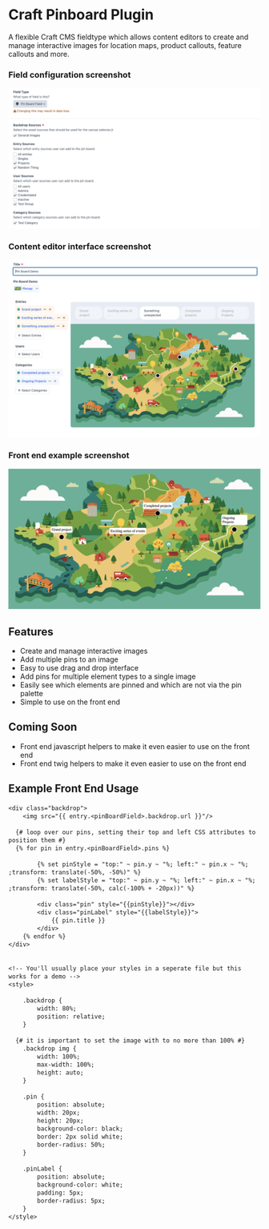 # Craft Pinboard Plugin

A flexible Craft CMS fieldtype which allows content editors to create and manage interactive images for location maps, product callouts, feature callouts and more.

### Field configuration screenshot
![Screenshot](src/resources/screenshot2.png)

### Content editor interface screenshot
![Screenshot](src/resources/screenshot.png)

### Front end example screenshot
![Screenshot](src/resources/screenshot3.png)

## Features

- Create and manage interactive images
- Add multiple pins to an image
- Easy to use drag and drop interface
- Add pins for multiple element types to a single image
- Easily see which elements are pinned and which are not via the pin palette
- Simple to use on the front end

## Coming Soon

- Front end javascript helpers to make it even easier to use on the front end
- Front end twig helpers to make it even easier to use on the front end


## Example Front End Usage

```twig
<div class="backdrop">
	<img src="{{ entry.<pinBoardField>.backdrop.url }}"/>
	
  {# loop over our pins, setting their top and left CSS attributes to position them #}
  {% for pin in entry.<pinBoardField>.pins %}

		{% set pinStyle = "top:" ~ pin.y ~ "%; left:" ~ pin.x ~ "%; ;transform: translate(-50%, -50%)" %}
		{% set labelStyle = "top:" ~ pin.y ~ "%; left:" ~ pin.x ~ "%; ;transform: translate(-50%, calc(-100% + -20px))" %}

		<div class="pin" style="{{pinStyle}}"></div>
		<div class="pinLabel" style="{{labelStyle}}">
			{{ pin.title }}
		</div>
	{% endfor %}
</div>


<!-- You'll usually place your styles in a seperate file but this works for a demo -->
<style>

	.backdrop {
		width: 80%;
		position: relative;
	}

  {# it is important to set the image with to no more than 100% #}
	.backdrop img {
		width: 100%;
		max-width: 100%;
		height: auto;
	}

	.pin {
		position: absolute;
		width: 20px;
		height: 20px;
		background-color: black;
		border: 2px solid white;
		border-radius: 50%;
	}

	.pinLabel {
		position: absolute;
		background-color: white;
		padding: 5px;
		border-radius: 5px;
	}
</style>

```